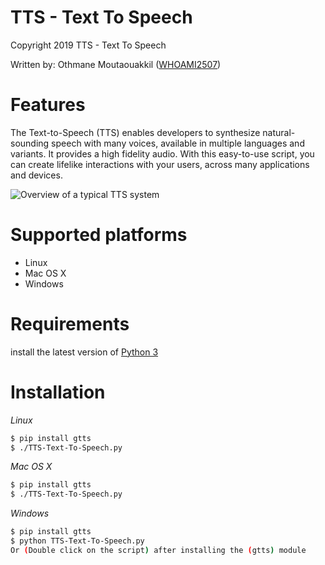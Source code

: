 # TTS - Text To Speech

Copyright 2019 TTS - Text To Speech

Written by: Othmane Moutaouakkil ([WHOAMI2507](https://github.com/whoami2507))


# Features

The Text-to-Speech (TTS) enables developers to synthesize natural-sounding speech with many voices, available in multiple languages and variants. It provides a high fidelity audio. With this easy-to-use script, you can create lifelike interactions with your users, across many applications and devices.

![Overview of a typical TTS system](https://github.com/whoami2507/TTS-Text-To-Speech/blob/master/TTS_System.png)


# Supported platforms
* Linux
* Mac OS X
* Windows


# Requirements
install the latest version of [Python 3](https://www.python.org/downloads/)


# Installation
*Linux*
```bash
$ pip install gtts
$ ./TTS-Text-To-Speech.py
```

*Mac OS X*
```bash
$ pip install gtts
$ ./TTS-Text-To-Speech.py
```

*Windows*
```bash
$ pip install gtts
$ python TTS-Text-To-Speech.py
Or (Double click on the script) after installing the (gtts) module
```
